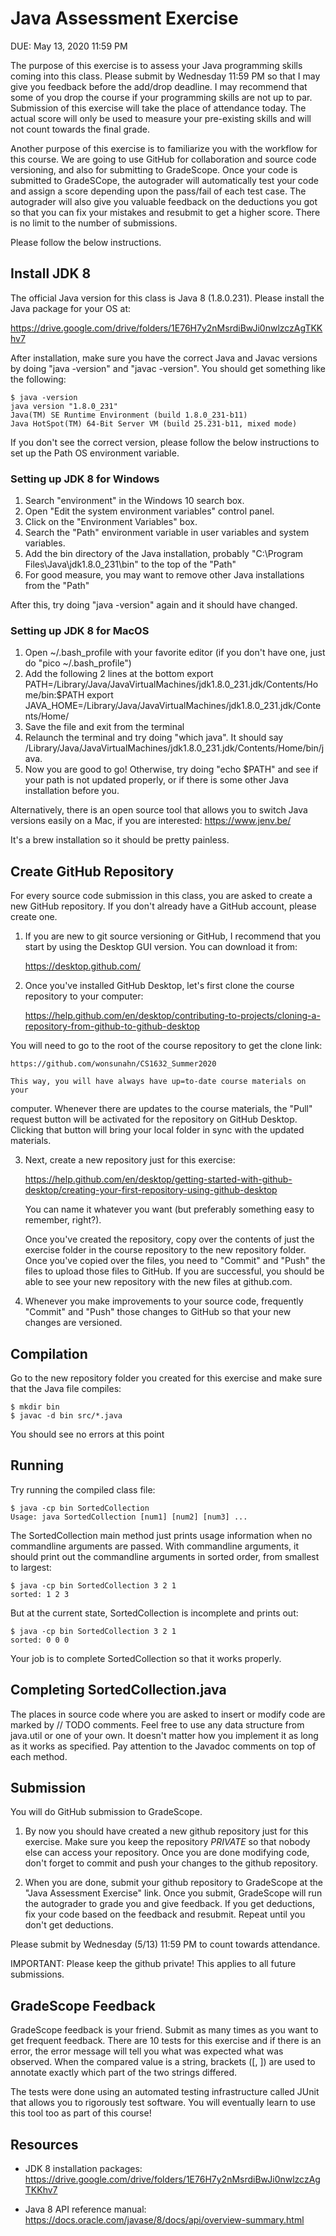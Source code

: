 # Java Assessment Exercise

DUE: May 13, 2020 11:59 PM

The purpose of this exercise is to assess your Java programming skills coming
into this class.  Please submit by Wednesday 11:59 PM so that I may give you
feedback before the add/drop deadline.  I may recommend that some of you drop
the course if your programming skills are not up to par.  Submission of this
exercise will take the place of attendance today.  The actual score will only
be used to measure your pre-existing skills and will not count towards the
final grade.

Another purpose of this exercise is to familiarize you with the workflow for
this course.  We are going to use GitHub for collaboration and source code
versioning, and also for submitting to GradeScope.  Once your code is submitted
to GradeSCope, the autograder will automatically test your code and assign a
score depending upon the pass/fail of each test case.  The autograder will also
give you valuable feedback on the deductions you got so that you can fix your
mistakes and resubmit to get a higher score.  There is no limit to the number
of submissions.

Please follow the below instructions.

## Install JDK 8

The official Java version for this class is Java 8 (1.8.0.231).  Please install the Java package for your OS at: 

https://drive.google.com/drive/folders/1E76H7y2nMsrdiBwJi0nwlzczAgTKKhv7

After installation, make sure you have the correct Java and Javac versions by doing "java
-version" and "javac -version".  You should get something like the following:

```
$ java -version
java version "1.8.0_231"
Java(TM) SE Runtime Environment (build 1.8.0_231-b11)
Java HotSpot(TM) 64-Bit Server VM (build 25.231-b11, mixed mode)
```

If you don't see the correct version, please follow the below instructions to
set up the Path OS environment variable.

### Setting up JDK 8 for Windows

1. Search "environment" in the Windows 10 search box.
2. Open "Edit the system environment variables" control panel.
3. Click on the "Environment Variables" box.
4. Search the "Path" environment variable in user variables and system variables.
5. Add the bin directory of the Java installation, probably "C:\Program Files\Java\jdk1.8.0_231\bin" to the top of the "Path"
6. For good measure, you may want to remove other Java installations from the "Path"

After this, try doing "java -version" again and it should have changed.

### Setting up JDK 8 for MacOS

1. Open ~/.bash_profile with your favorite editor (if you don't have one, just do "pico ~/.bash_profile")
2. Add the following 2 lines at the bottom
export PATH=/Library/Java/JavaVirtualMachines/jdk1.8.0_231.jdk/Contents/Home/bin:$PATH
export JAVA_HOME=/Library/Java/JavaVirtualMachines/jdk1.8.0_231.jdk/Contents/Home/
3. Save the file and exit from the terminal
4. Relaunch the terminal and try doing "which java".  It should say /Library/Java/JavaVirtualMachines/jdk1.8.0_231.jdk/Contents/Home/bin/java.
5. Now you are good to go!  Otherwise, try doing "echo $PATH" and see if your path is not updated properly, or if there is some other Java installation before you.

Alternatively, there is an open source tool that allows you to switch Java versions easily on a Mac, if you are interested:
https://www.jenv.be/

It's a brew installation so it should be pretty painless.

## Create GitHub Repository

For every source code submission in this class, you are asked to create a new
GitHub repository.  If you don't already have a GitHub account, please create
one.  

1. If you are new to git source versioning or GitHub, I recommend that you
start by using the Desktop GUI version.  You can download it from:

    https://desktop.github.com/

2. Once you've installed GitHub Desktop, let's first clone the course repository to your computer:

    https://help.github.com/en/desktop/contributing-to-projects/cloning-a-repository-from-github-to-github-desktop

You will need to go to the root of the course repository to get the clone link:

    https://github.com/wonsunahn/CS1632_Summer2020

    This way, you will have always have up=to-date course materials on your
computer.  Whenever there are updates to the course materials, the "Pull"
request button will be activated for the repository on GitHub Desktop.  Clicking
that button will bring your local folder in sync with the updated materials.

3. Next, create a new repository just for this exercise:

    https://help.github.com/en/desktop/getting-started-with-github-desktop/creating-your-first-repository-using-github-desktop

    You can name it whatever you want (but preferably something easy to remember, right?).

    Once you've created the repository, copy over the contents of just the exercise
folder in the course repository to the new repository folder.  Once you've
copied over the files, you need to "Commit" and "Push" the files to upload
those files to GitHub.  If you are successful, you should be able to see your
new repository with the new files at github.com.

4. Whenever you make improvements to your source code, frequently "Commit" and
   "Push" those changes to GitHub so that your new changes are versioned.

## Compilation

Go to the new repository folder you created for this exercise and make sure that the Java file compiles:

```
$ mkdir bin
$ javac -d bin src/*.java 

```

You should see no errors at this point

## Running

Try running the compiled class file:

```
$ java -cp bin SortedCollection
Usage: java SortedCollection [num1] [num2] [num3] ...
```

The SortedCollection main method just prints usage information when no
commandline arguments are passed.  With commandline arguments, it should print
out the commandline arguments in sorted order, from smallest to largest:

```
$ java -cp bin SortedCollection 3 2 1
sorted: 1 2 3
```

But at the current state, SortedCollection is incomplete and prints out:

```
$ java -cp bin SortedCollection 3 2 1
sorted: 0 0 0
```

Your job is to complete SortedCollection so that it works properly.

## Completing SortedCollection.java

The places in source code where you are asked to insert or modify code are
marked by // TODO comments.  Feel free to use any data structure from java.util
or one of your own.  It doesn't matter how you implement it as long as it works
as specified.  Pay attention to the Javadoc comments on top of each method.

## Submission

You will do GitHub submission to GradeScope.

1. By now you should have created a new github repository just for this
   exercise.  Make sure you keep the repository *PRIVATE* so that nobody else
can access your repository.  Once you are done modifying code, don't forget to
commit and push your changes to the github repository.

2. When you are done, submit your github repository to GradeScope at the "Java
   Assessment Exercise" link.  Once you submit, GradeScope will run the
autograder to grade you and give feedback.  If you get deductions, fix your
code based on the feedback and resubmit.  Repeat until you don't get
deductions.

Please submit by Wednesday (5/13) 11:59 PM to count towards attendance.

IMPORTANT: Please keep the github private!  This applies to all future submissions.

## GradeScope Feedback

GradeScope feedback is your friend.  Submit as many times as you want to get
frequent feedback.  There are 10 tests for this exercise and if there is an
error, the error message will tell you what was expected what was observed.
When the compared value is a string, brackets ([, ]) are used to annotate
exactly which part of the two strings differed.

The tests were done using an automated testing infrastructure called JUnit that
allows you to rigorously test software.  You will eventually learn to use this
tool too as part of this course!

## Resources

* JDK 8 installation packages:  
https://drive.google.com/drive/folders/1E76H7y2nMsrdiBwJi0nwlzczAgTKKhv7

* Java 8 API reference manual:
https://docs.oracle.com/javase/8/docs/api/overview-summary.html

